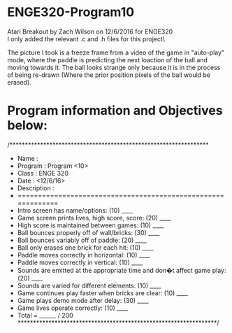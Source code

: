 # ENGE320-Program10
Atari Breakout by Zach Wilson on 12/6/2016 for ENGE320\
I only added the relevant .c and .h files for this project\

The picture I took is a freeze frame from a video of the game in "auto-play" mode, where the paddle is predicting the next loaction of the ball and moving towards it. The ball looks strange only because it is in the process of being re-drawn (Where the prior position pixels of the ball would be erased).


# Program information and Objectives below:
/*****************************************************************
* Name        : <Zach Wilson>
* Program     : Program <10>
* Class       : ENGE 320
* Date        : <12/6/16>
* Description : <Atari Breakout>
* =============================================================
* Intro screen has name/options: (10) ____
* Game screen prints lives, high score, score: (20) ____
* High score is maintained between games: (10) ____
* Ball bounces properly off of wall/bricks: (30) ____
* Ball bounces variably off of paddle: (20) ____
* Ball only erases one brick for each hit: (10) ____
* Paddle moves correctly in horizontal: (10) ____
* Paddle moves correctly in vertical: (10) ____
* Sounds are emitted at the appropriate time and don�t affect game play: (20) ____
* Sounds are varied for different elements: (10) ____
* Game continues play faster when bricks are clear: (10) ____
* Game plays demo mode after delay: (30) ____
* Game lives operate correctly: (10) ____
* Total = ______ / 200
*****************************************************************/
